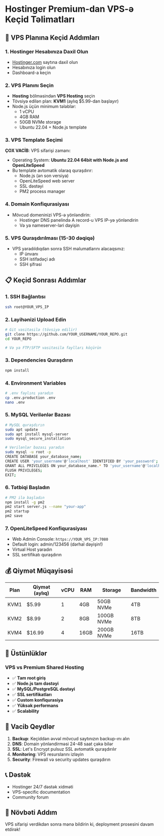 # Hostinger Premium-dan VPS-ə Keçid Təlimatları

## 🚀 VPS Planına Keçid Addımları

### 1. Hostinger Hesabınıza Daxil Olun
- [Hostinger.com](https://hostinger.com) saytına daxil olun
- Hesabınıza login olun
- Dashboard-a keçin

### 2. VPS Planını Seçin
- **Hosting** bölməsindən **VPS Hosting** seçin
- Tövsiyə edilən plan: **KVM1** (aylıq $5.99-dan başlayır)
- Node.js üçün minimum tələblər:
  - 1 vCPU
  - 4GB RAM
  - 50GB NVMe storage
  - Ubuntu 22.04 + Node.js template

### 3. VPS Template Seçimi
**ÇOX VACİB**: VPS sifarişi zamanı:
- Operating System: **Ubuntu 22.04 64bit with Node.js and OpenLiteSpeed**
- Bu template avtomatik olaraq quraşdırır:
  - Node.js (ən son versiya)
  - OpenLiteSpeed web server
  - SSL dəstəyi
  - PM2 process manager

### 4. Domain Konfiqurasiyası
- Mövcud domeninizi VPS-ə yönləndirin:
  - Hostinger DNS panelində A record-u VPS IP-yə yönləndirin
  - Və ya nameserver-ləri dəyişin

### 5. VPS Quraşdırılması (15-30 dəqiqə)
- VPS yaradıldıqdan sonra SSH məlumatlarını alacaqsınız:
  - IP ünvanı
  - SSH istifadəçi adı
  - SSH şifrəsi

## 📋 Keçid Sonrası Addımlar

### 1. SSH Bağlantısı
```bash
ssh root@YOUR_VPS_IP
```

### 2. Layihənizi Upload Edin
```bash
# Git vasitəsilə (tövsiyə edilir)
git clone https://github.com/YOUR_USERNAME/YOUR_REPO.git
cd YOUR_REPO

# Və ya FTP/SFTP vasitəsilə faylları köçürün
```

### 3. Dependencies Quraşdırın
```bash
npm install
```

### 4. Environment Variables
```bash
# .env faylını yaradın
cp .env.production .env
nano .env
```

### 5. MySQL Verilənlər Bazası
```bash
# MySQL quraşdırın
sudo apt update
sudo apt install mysql-server
sudo mysql_secure_installation

# Verilənlər bazası yaradın
sudo mysql -u root -p
CREATE DATABASE your_database_name;
CREATE USER 'your_username'@'localhost' IDENTIFIED BY 'your_password';
GRANT ALL PRIVILEGES ON your_database_name.* TO 'your_username'@'localhost';
FLUSH PRIVILEGES;
EXIT;
```

### 6. Tətbiqi Başladın
```bash
# PM2 ilə başladın
npm install -g pm2
pm2 start server.js --name "your-app"
pm2 startup
pm2 save
```

### 7. OpenLiteSpeed Konfiqurasiyası
- Web Admin Console: `https://YOUR_VPS_IP:7080`
- Default login: admin/123456 (dərhal dəyişin!)
- Virtual Host yaradın
- SSL sertifikatı quraşdırın

## 💰 Qiymət Müqayisəsi

| Plan | Qiymət (aylıq) | vCPU | RAM | Storage | Bandwidth |
|------|----------------|------|-----|---------|----------|
| KVM1 | $5.99 | 1 | 4GB | 50GB NVMe | 4TB |
| KVM2 | $8.99 | 2 | 8GB | 100GB NVMe | 8TB |
| KVM4 | $16.99 | 4 | 16GB | 200GB NVMe | 16TB |

## 🔧 Üstünlüklər

### VPS vs Premium Shared Hosting
- ✅ **Tam root giriş**
- ✅ **Node.js tam dəstəyi**
- ✅ **MySQL/PostgreSQL dəstəyi**
- ✅ **SSL sertifikatları**
- ✅ **Custom konfiqurasiya**
- ✅ **Yüksək performans**
- ✅ **Scalability**

## 🚨 Vacib Qeydlər

1. **Backup**: Keçiddən əvvəl mövcud saytınızın backup-ını alın
2. **DNS**: Domain yönləndirməsi 24-48 saat çəkə bilər
3. **SSL**: Let's Encrypt pulsuz SSL avtomatik quraşdırılır
4. **Monitoring**: VPS resurslarını izləyin
5. **Security**: Firewall və security updates quraşdırın

## 📞 Dəstək

- Hostinger 24/7 dəstək xidməti
- VPS-specific documentation
- Community forum

## 🎯 Növbəti Addım

VPS sifarişi verdikdən sonra mənə bildirin ki, deployment prosesini davam etdirək!